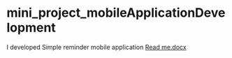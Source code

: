 # mini_project_mobileApplicationDevelopment
 I developed Simple reminder mobile application
[Read me.docx](https://github.com/Deeksha-A-H/mini_project_mobileApplicationDevelopment/files/11170614/Read.me.docx)
